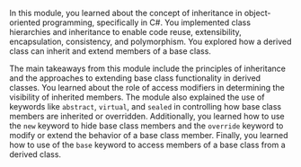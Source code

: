 In this module, you learned about the concept of inheritance in object-oriented programming, specifically in C#. You implemented class hierarchies and inheritance to enable code reuse, extensibility, encapsulation, consistency, and polymorphism. You explored how a derived class can inherit and extend members of a base class.

The main takeaways from this module include the principles of inheritance and the approaches to extending base class functionality in derived classes. You learned about the role of access modifiers in determining the visibility of inherited members. The module also explained the use of keywords like `abstract`, `virtual`, and `sealed` in controlling how base class members are inherited or overridden. Additionally, you learned how to use the `new` keyword to hide base class members and the `override` keyword to modify or extend the behavior of a base class member. Finally, you learned how to use of the `base` keyword to access members of a base class from a derived class.
